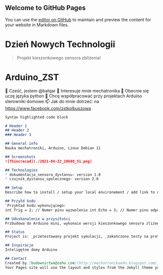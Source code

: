 ## Welcome to GitHub Pages

You can use the [editor on GitHub](https://github.com/projektar22/zstarduino/edit/gh-pages/index.md) to maintain and preview the content for your website in Markdown files.

# Dzień Nowych Technologii
> Projekt kieszonkowego sensora zbliżenia!
# Arduino_ZST
 👋 Cześć, jestem @batqar
 👀 Interesuje mnie mechatronika
 🌱 Obecnie się uczę języka python
 💞️ Chcę współpracować przy projektach Arduino sterowniki domowe
 📫 Jak do mnie dotrzeć: na https://www.facebook.com/zstkolbuszowa

```markdown
Syntax highlighted code block

# Header 1
## Header 2
### Header 3

## General info
Nauka mechatroniki, Arduino, Linux Debian 11

## Screenshots
![Thincrecad](./2021-04-22_20h08_51.png)

## Technologies
* dokumentacja_sensora_dystansu- version 1.0
* czujnik_dystansu_spolecznego- version 2.0

## Setup
Describe how to install / setup your local environement / add link to demo version.

## Przyłd kodu
`Przykład kodu wykonującego: 
int Trig = 2; // Numer pinu wyzwolenia int Echo = 3; // Numer pinu odpowiedzi int Red = 4; // Numer pinu - dioda czerwona long EchoTime; // Czas trwania sygnału ECHO int Distance; // Odległość w centymetrach int MaximumRange = 200; // Maksymalna odległość int MinimumRange = 2; // Minimalna odległość void setup()`

## Udoskonalenie w przyszłości
Przbudowa do Arduino mini, wykonaie wersji kieszonkowego sensora zliżeniowego

## Status
Project is: _przetestowany projekt symulacji, _zakończono testy na prototypie_, _z powodu braku wtyczek, projekt się wydłużył.

## Inspiracje
Inteligętne domy Arduino

## Contact
Created by [budownictwa@zoho.com](http://mechatronikaedu.blogspot.com/) - nie wahaj się ze mną skontaktować!
Your Pages site will use the layout and styles from the Jekyll theme you have selected in your [repository settings](https://github.com/projektar22/zstarduino/settings/pages). The name of this theme is saved in the Jekyll `_config.yml` configuration file.


